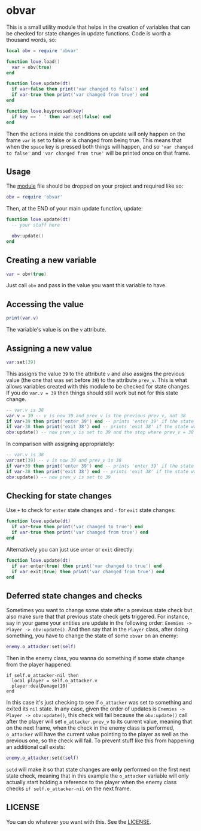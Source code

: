 # obvar

This is a small utility module that helps in the creation of variables that can be checked for state changes in update functions. Code is worth a thousand words, so:

```lua
local obv = require 'obvar'

function love.load()
  var = obv(true)
end

function love.update(dt)
  if var+false then print('var changed to false') end
  if var-true then print('var changed from true') end
end

function love.keypressed(key)
  if key == ' ' then var:set(false) end
end
```

Then the actions inside the conditions on update will only happen on the frame `var` is set to false or is changed from being true. This means that when the `space` key is pressed both things will happen, and so `'var changed to false'` and `'var changed from true'` will be printed once on that frame.

## Usage

The [module](https://github.com/adonaac/obvar/blob/master/obvar.lua) file should be dropped on your project and required like so:

```lua
obv = require 'obvar'
```

Then, at the END of your main update function, update:

```lua
function love.update(dt)
  -- your stuff here

  obv:update()
end
```

## Creating a new variable

```lua
var = obv(true)
```

Just call `obv` and pass in the value you want this variable to have.

## Accessing the value

```lua
print(var.v)
```

The variable's value is on the `v` attribute.

## Assigning a new value

```lua
var:set(39)
```

This assigns the value `39` to the attribute `v` and also assigns the previous value (the one that was set before `39`) to the attribute `prev_v`. This is what allows variables created with this module to be checked for state changes. If you do `var.v = 39` then things should still work but not for this state change.

```lua
-- var.v is 38
var.v = 39 -- v is now 39 and prev_v is the previous prev_v, not 38
if var+39 then print('enter 39') end -- prints 'enter 39' if the state was changed from something else to 39, succeeds
if var-38 then print('exit 38') end -- prints 'exit 38' if the state was change from 38 to something else, fails because prev_v is not set properly
obv:update() -- now prev_v is set to 39 and the step where prev_v = 38 never happened
```

In comparison with assigning appropriately:

```lua
-- var.v is 38
var:set(39) -- v is now 39 and prev_v is 38
if var+39 then print('enter 39') end -- prints 'enter 39' if the state was changed from something else to 39, succeeds
if var-38 then print('exit 38') end -- prints 'exit 38' if the state was change from 38 to something else, succeeds
obv:update() -- now prev_v is set to 39
```

## Checking for state changes

Use `+` to check for `enter` state changes and `-` for `exit` state changes:

```lua
function love.update(dt)
  if var+true then print('var changed to true') end
  if var-true then print('var changed from true') end
end
```

Alternatively you can just use `enter` or `exit` directly:

```lua
function love.update(dt)
  if var:enter(true) then print('var changed to true') end
  if var:exit(true) then print('var changed from true') end
end
```

## Deferred state changes and checks

Sometimes you want to change some state after a previous state check but also make sure that that previous state check gets triggered. For instance, say in your game your entities are update in the following order: `Enemies -> Player -> obv:update()`. And then say that in the `Player` class, after doing something, you have to change the state of some `obvar` on an enemy:

```lua
enemy.o_attacker:set(self)
```

Then in the enemy class, you wanna do something if some state change from the player happened:

```
if self.o_attacker-nil then
  local player = self.o_attacker.v
  player:dealDamage(10)
end
```

In this case it's just checking to see if `o_attacker` was set to something and exited its `nil` state. In any case, given the order of updates is `Enemies -> Player -> obv:update()`, this check will fail because the `obv:update()` call after the player will set `o_attacker.prev_v` to its current value, meaning that on the next frame, when the check in the enemy class is performed, `o_attacker` will have the current value pointing to the player as well as the previous one, so the check will fail. To prevent stuff like this from happening an additional call exists:

```lua
enemy.o_attacker:setd(self)
```

`setd` will make it so that state changes are **only** performed on the first next state check, meaning that in this example the `o_attacker` variable will only actually start holding a reference to the player when the enemy class checks `if self.o_attacker-nil` on the next frame.

## LICENSE

You can do whatever you want with this. See the [LICENSE](https://github.com/adonaac/obvar/blob/master/LICENSE).
